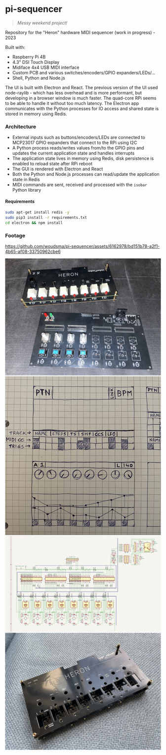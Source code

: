 # pi-sequencer

> _Messy weekend project!_

Repository for the "Heron" hardware MIDI sequencer (work in progress) - 2023  

Built with:
- Raspberry Pi 4B
- 4.3" DSI Touch Display
- Midiface 4x4 USB MIDI interface
- Custom PCB and various switches/encoders/GPIO expanders/LEDs/...
- Shell, Python and Node.js

The UI is built with Electron and React. The previous version of the UI used node-raylib - which has less overhead and is more performant, but developing in a browser window is much faster. The quad-core RPi seems to be able to handle it without too much latency. The Electron app communicates with the Python processes for IO access and shared state is stored in memory using Redis.

### Architecture
- External inputs such as buttons/encoders/LEDs are connected to MCP23017 GPIO expanders that connect to the RPi using I2C
- A Python process reads/writes values from/to the GPIO pins and updates the current application state and handles interrupts
- The application state lives in memory using Redis, disk persistence is enabled to reload state after RPi reboot
- The GUI is rendered with Electron and React
- Both the Python and Node.js processes can read/update the application state in Redis
- MIDI commands are sent, received and processed with the `isobar` Python library

#### Requirements
```sh
sudo apt-get install redis -y
sudo pip3 install -r requirements.txt
cd electron && npm install
```

### Footage

https://github.com/woudsma/pi-sequencer/assets/6162978/bd151b78-a2f1-4b65-af08-33750962cbe6

![heron](assets/heron1.jpg)
![sketch](assets/sketch.jpg)
![pcb](assets/pcb.jpg)
![heron](assets/heron0.jpg)
